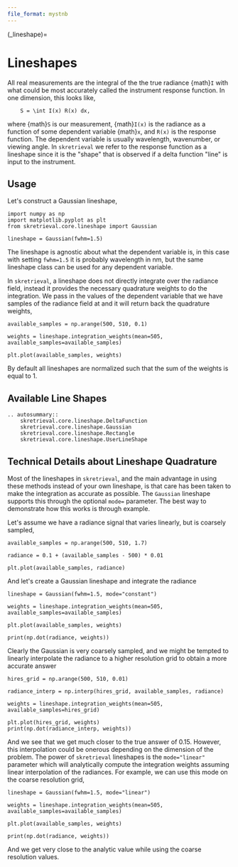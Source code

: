 ```yaml
---
file_format: mystnb
---
```


(_lineshape)=
# Lineshapes
All real measurements are the integral of the the true radiance {math}`I` with what could be most accurately called the
instrument response function.  In one dimension, this looks like,

```{math}
    S = \int I(x) R(x) dx,
```
where {math}`S` is our measurement, {math}`I(x)` is the radiance as a function of some dependent variable {math}`x`,
and `R(x)` is the response function.  The dependent variable is usually wavelength, wavenumber, or viewing angle.
In `skretrieval` we refer to the response function as a lineshape since it is the "shape" that is observed if a delta function "line" is input
to the instrument.

## Usage
Let's construct a Gaussian lineshape,

```{code-cell}
import numpy as np
import matplotlib.pyplot as plt
from skretrieval.core.lineshape import Gaussian

lineshape = Gaussian(fwhm=1.5)
```

The lineshape is agnostic about what the dependent variable is, in this case with setting `fwhm=1.5` it is probably
wavelength in nm, but the same lineshape class can be used for any dependent variable.

In `skretrieval`, a lineshape does not directly integrate over the radiance field, instead it provides
the necessary quadrature weights to do the integration.  We pass in the values of the dependent variable
that we have samples of the radiance field at and it will return back the quadrature weights,

```{code-cell}
available_samples = np.arange(500, 510, 0.1)

weights = lineshape.integration_weights(mean=505, available_samples=available_samples)

plt.plot(available_samples, weights)
```

By default all lineshapes are normalized such that the sum of the weights is equal to 1.

## Available Line Shapes
```{eval-rst}
.. autosummary::
    skretrieval.core.lineshape.DeltaFunction
    skretrieval.core.lineshape.Gaussian
    skretrieval.core.lineshape.Rectangle
    skretrieval.core.lineshape.UserLineShape
```

## Technical Details about Lineshape Quadrature
Most of the lineshapes in `skretrieval`, and the main advantage in using these methods instead of your own lineshape, is that care has been taken to make the integration as accurate as possible.
The `Gaussian` lineshape supports this through the optional `mode=` parameter.  The best way to demonstrate how this works is through example.

Let's assume we have a radiance signal that varies linearly, but is coarsely sampled,

```{code-cell}
available_samples = np.arange(500, 510, 1.7)

radiance = 0.1 + (available_samples - 500) * 0.01

plt.plot(available_samples, radiance)
```

And let's create a Gaussian lineshape and integrate the radiance

```{code-cell}
lineshape = Gaussian(fwhm=1.5, mode="constant")

weights = lineshape.integration_weights(mean=505, available_samples=available_samples)

plt.plot(available_samples, weights)

print(np.dot(radiance, weights))
```

Clearly the Gaussian is very coarsely sampled, and we might be tempted to linearly interpolate the radiance to a higher
resolution grid to obtain a more accurate answer

```{code-cell}
hires_grid = np.arange(500, 510, 0.01)

radiance_interp = np.interp(hires_grid, available_samples, radiance)

weights = lineshape.integration_weights(mean=505, available_samples=hires_grid)

plt.plot(hires_grid, weights)
print(np.dot(radiance_interp, weights))
```

And we see that we get much closer to the true answer of 0.15. However, this interpolation could be onerous
depending on the dimension of the problem. The power of `skretrieval` lineshapes is the `mode="linear"` parameter
which will analytically compute the integration weights assuming linear interpolation of the radiances.
For example, we can use this mode on the coarse resolution grid,

```{code-cell}
lineshape = Gaussian(fwhm=1.5, mode="linear")

weights = lineshape.integration_weights(mean=505, available_samples=available_samples)

plt.plot(available_samples, weights)

print(np.dot(radiance, weights))
```

And we get very close to the analytic value while using the coarse resolution values.
